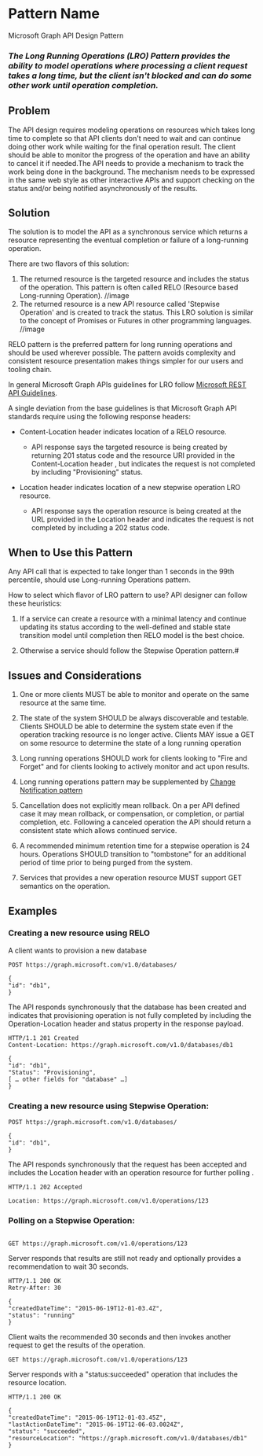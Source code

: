 # Pattern Name

Microsoft Graph API Design Pattern

### *The Long Running Operations (LRO) Pattern provides the ability to model operations where processing a client request takes a long time, but the client isn't blocked and can do some other work until operation completion.*

## Problem

The API design requires modeling operations on resources which takes long time
to complete so that API clients don't need to wait and can continue doing other
work while waiting for the final operation result. The client should be able to
monitor the progress of the operation and have an ability to cancel it if
needed.The API needs to provide a mechanism to track the work
being done in the background. The mechanism needs to be expressed in the same
web style as other interactive APIs and support checking on the status and/or
being notified asynchronously of the results.

## Solution

The solution is to model the API as a synchronous service which returns a
resource representing the eventual completion or failure of a long-running
operation.

There are two flavors of this solution:

1.  The returned resource is the targeted resource and includes the status of
    the operation. This pattern is often called RELO (Resource based
    Long-running Operation).
//image
2.  The returned resource is a new API resource called 'Stepwise Operation' and
    is created to track the status. This LRO solution is similar to the concept
    of Promises or Futures in other programming languages.
//image

RELO pattern is the preferred pattern for long running operations and should be
used wherever possible. The pattern avoids complexity and consistent resource
presentation makes things simpler for our users and tooling chain.

In general Microsoft Graph APIs guidelines for LRO follow [Microsoft REST API
Guidelines](https://github.com/microsoft/api-guidelines/blob/vNext/Guidelines.md#13-long-running-operations).

A single deviation from the base guidelines is that Microsoft Graph API
standards require using the following response headers:

-   Content-Location header indicates location of a RELO resource.

    -   API response says the targeted resource is being created by returning 201 status code and the resource URI provided in the Content-Location header , but indicates the request is
        not completed by including "Provisioning" status.

-   Location header indicates location of a new stepwise operation LRO resource.
   
    -    API response says the operation resource is being created at the URL
        provided in the Location header and indicates the request is
        not completed by including a 202 status code.

## When to Use this Pattern


 Any API call that is expected to take longer than 1 seconds in the 99th percentile, should use Long-running Operations pattern.

How to select which flavor of LRO pattern to use? API designer can follow these
heuristics:

1.  If a service can create a resource with a minimal latency and continue
    updating its status according to the well-defined and stable state
    transition model until completion then RELO model is the best choice.

2.  Otherwise a service should follow the Stepwise Operation pattern.# 
 

## Issues and Considerations

1.  One or more clients MUST be able to monitor and operate on the same resource
    at the same time.

2.  The state of the system SHOULD be always discoverable and testable. Clients
    SHOULD be able to determine the system state even if the operation tracking
    resource is no longer active. Clients MAY issue a GET on some resource to
    determine the state of a long running operation

3.  Long running operations SHOULD work for clients looking to "Fire and Forget"
    and for clients looking to actively monitor and act upon results.

4.  Long running operations pattern may be supplemented by [Change Notification
    pattern](change-notification.md)

5.  Cancellation does not explicitly mean rollback. On a per API defined case it
    may mean rollback, or compensation, or completion, or partial completion,
    etc. Following a canceled operation the API should return a consistent state which allows
    continued service.

6.  A recommended minimum retention time for a stepwise operation is 24 hours.
    Operations SHOULD transition to "tombstone" for an additional period of time
    prior to being purged from the system.
    
7.  Services that provides a new operation resource MUST support GET semantics on the operation.



## Examples


###  Creating a new resource using RELO

A client wants to provision a new database

```
POST https://graph.microsoft.com/v1.0/databases/

{
"id": "db1",
}
```

The API responds synchronously that the database has been created and indicates
that provisioning operation is not fully completed by including the
Operation-Location header and status property in the response payload.

```
HTTP/1.1 201 Created
Content-Location: https://graph.microsoft.com/v1.0/databases/db1

{
"id": "db1",
"Status": "Provisioning",
[ … other fields for "database" …]
}
```

### Creating a new resource using Stepwise Operation:

```
POST https://graph.microsoft.com/v1.0/databases/

{
"id": "db1",
}
```

The API responds synchronously that the request has been accepted and includes
the Location header with an operation resource for further polling .

```
HTTP/1.1 202 Accepted

Location: https://graph.microsoft.com/v1.0/operations/123

```

### Polling on a Stepwise Operation:

```

GET https://graph.microsoft.com/v1.0/operations/123
```

Server responds that results are still not ready and optionally provides a
recommendation to wait 30 seconds.

```
HTTP/1.1 200 OK
Retry-After: 30

{
"createdDateTime": "2015-06-19T12-01-03.4Z",
"status": "running"
}
```
Client waits the recommended 30 seconds and then invokes another request to get
the results of the operation.

```
GET https://graph.microsoft.com/v1.0/operations/123
```


Server responds with a "status:succeeded" operation that includes the resource
location.

```
HTTP/1.1 200 OK

{
"createdDateTime": "2015-06-19T12-01-03.45Z",
"lastActionDateTime": "2015-06-19T12-06-03.0024Z",
"status": "succeeded",
"resourceLocation": "https://graph.microsoft.com/v1.0/databases/db1"
}
```
